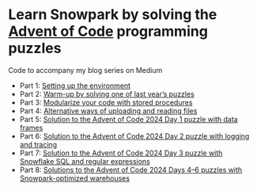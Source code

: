 # Learn Snowpark by solving the [Advent of Code](https://adventofcode.com/) programming puzzles
Code to accompany my blog series on Medium

- Part 1: [Setting up the environment](https://medium.com/@majaf/learn-snowpark-by-solving-the-advent-of-code-programming-puzzles-part-1-a3ced71b375a)
- Part 2: [Warm-up by solving one of last year’s puzzles](https://medium.com/@majaf/learn-snowpark-by-solving-the-advent-of-code-programming-puzzles-part-2-c253d48445bb)
- Part 3: [Modularize your code with stored procedures](https://medium.com/@majaf/learn-snowpark-by-solving-the-advent-of-code-programming-puzzles-part-3-bd60d60cab32)
- Part 4: [Alternative ways of uploading and reading files](https://medium.com/@majaf/learn-snowpark-by-solving-the-advent-of-code-programming-puzzles-part-4-df32a5e850dd)
- Part 5: [Solution to the Advent of Code 2024 Day 1 puzzle with data frames](https://medium.com/@majaf/learn-snowpark-by-solving-the-advent-of-code-programming-puzzles-part-5-8e9542a6ddf3)
- Part 6: [Solution to the Advent of Code 2024 Day 2 puzzle with logging and tracing](https://medium.com/@majaf/learn-snowpark-by-solving-the-advent-of-code-programming-puzzles-part-6-e431d4b6455c)
- Part 7: [Solution to the Advent of Code 2024 Day 3 puzzle with Snowflake SQL and regular expressions](https://medium.com/@majaf/learn-snowpark-by-solving-the-advent-of-code-programming-puzzles-part-7-5b5c9b64660d)
- Part 8: [Solutions to the Advent of Code 2024 Days 4–6 puzzles with Snowpark-optimized warehouses](https://medium.com/@majaf/learn-snowpark-by-solving-the-advent-of-code-programming-puzzles-part-8-4ae0effe30fa)
